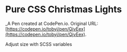 # Pure CSS Christmas Lights
 _A Pen created at CodePen.io. Original URL: [https://codepen.io/tobyj/pen/QjvEex](https://codepen.io/tobyj/pen/QjvEex).

 Adjust size with SCSS variables